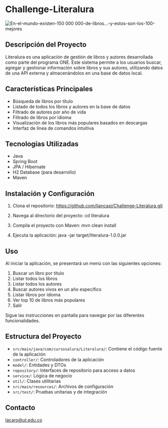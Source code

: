# Challenge-Literalura

![En-el-mundo-existen-150 000 000-de-libros…-y-estos-son-los-100-mejores](https://github.com/user-attachments/assets/1d3f5d00-5e0d-4ef5-aa8b-f0ac2cef89ab)

## Descripción del Proyecto

Literalura es una aplicación de gestión de libros y autores desarrollada como parte del programa ONE. Este sistema permite a los usuarios buscar, agregar y gestionar información sobre libros y sus autores, utilizando datos de una API externa y almacenándolos en una base de datos local.

## Características Principales

- Búsqueda de libros por título
- Listado de todos los libros y autores en la base de datos
- Filtrado de autores por año de vida
- Filtrado de libros por idioma
- Visualización de los libros más populares basados en descargas
- Interfaz de línea de comandos intuitiva

## Tecnologías Utilizadas

- Java
- Spring Boot
- JPA / Hibernate
- H2 Database (para desarrollo)
- Maven

## Instalación y Configuración

1. Clona el repositorio:
https://github.com/liancasi/Challenge-Literalura.git

2. Navega al directorio del proyecto:
cd literalura

3. Compila el proyecto con Maven:
mvn clean install

4. Ejecuta la aplicación:
java -jar target/literalura-1.0.0.jar

## Uso

Al iniciar la aplicación, se presentará un menú con las siguientes opciones:

1. Buscar un libro por título
2. Listar todos los libros
3. Listar todos los autores
4. Buscar autores vivos en un año específico
5. Listar libros por idioma
6. Ver top 10 de libros más populares
7. Salir

Sigue las instrucciones en pantalla para navegar por las diferentes funcionalidades.

## Estructura del Proyecto

- `src/main/java/com/cursosalura/Literalura/`: Contiene el código fuente de la aplicación
- `controller/`: Controladores de la aplicación
- `model/`: Entidades y DTOs
- `repository/`: Interfaces de repositorio para acceso a datos
- `service/`: Lógica de negocio
- `util/`: Clases utilitarias
- `src/main/resources/`: Archivos de configuración
- `src/test/`: Pruebas unitarias y de integración

## Contacto
lacaro@ut.edu.co
